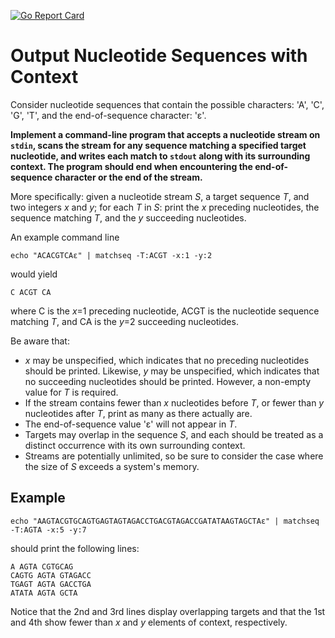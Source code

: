[![Go Report Card](https://goreportcard.com/badge/github.com/tempcke/matchseq)](https://goreportcard.com/report/github.com/tempcke/matchseq)

# Output Nucleotide Sequences with Context

Consider nucleotide sequences that contain the possible characters: 'A', 'C', 'G', 'T', and the end-of-sequence character: 'ε'.

**Implement a command-line program that accepts a nucleotide stream on `stdin`, scans the stream for any sequence matching a specified target nucleotide, and writes each match to `stdout` along with its surrounding context. The program should end when encountering the end-of-sequence character or the end of the stream.**

More specifically: given a nucleotide stream *S*, a target sequence *T*, and two integers *x* and *y*; for each *T* in *S*: print the *x* preceding nucleotides, the sequence matching *T*, and the *y* succeeding nucleotides.

An example command line

    echo "ACACGTCAε" | matchseq -T:ACGT -x:1 -y:2

would yield

    C ACGT CA

where C is the *x*=1 preceding nucleotide, ACGT is the nucleotide sequence matching *T*, and CA is the *y*=2 succeeding nucleotides.

Be aware that:

- *x* may be unspecified, which indicates that no preceding nucleotides should be printed. Likewise, *y* may be unspecified, which indicates that no succeeding nucleotides should be printed. However, a non-empty value for *T* is required.
- If the stream contains fewer than *x* nucleotides before *T*, or fewer than *y* nucleotides after *T*, print as many as there actually are.
- The end-of-sequence value 'ε' will not appear in *T*.
- Targets may overlap in the sequence *S*, and each should be treated as a distinct occurrence with its own surrounding context.
- Streams are potentially unlimited, so be sure to consider the case where the size of *S* exceeds a system's memory.

## Example

    echo "AAGTACGTGCAGTGAGTAGTAGACCTGACGTAGACCGATATAAGTAGCTAε" | matchseq -T:AGTA -x:5 -y:7

should print the following lines:

    A AGTA CGTGCAG
    CAGTG AGTA GTAGACC
    TGAGT AGTA GACCTGA
    ATATA AGTA GCTA

Notice that the 2nd and 3rd lines display overlapping targets and that the 1st and 4th show fewer than *x* and *y* elements of context, respectively.